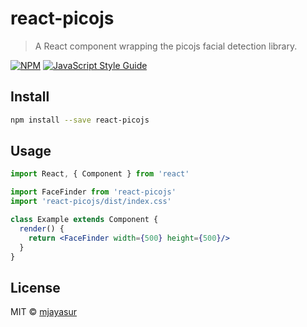 # react-picojs

> A React component wrapping the picojs facial detection library.

[![NPM](https://img.shields.io/npm/v/react-picojs.svg)](https://www.npmjs.com/package/react-picojs) [![JavaScript Style Guide](https://img.shields.io/badge/code_style-standard-brightgreen.svg)](https://standardjs.com)

## Install

```bash
npm install --save react-picojs
```

## Usage

```jsx
import React, { Component } from 'react'

import FaceFinder from 'react-picojs'
import 'react-picojs/dist/index.css'

class Example extends Component {
  render() {
    return <FaceFinder width={500} height={500}/>
  }
}
```

## License

MIT © [mjayasur](https://github.com/mjayasur)
